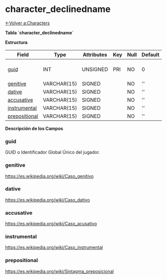 # character\_declinedname

[<-Volver a:Characters](database-characters)

**Tabla \`character\_declinedname\`**

**Estructura**

| Field              | Type        | Attributes | Key | Null | Default | Extra | Comment                  |
| ------------------ | ----------- | ---------- | --- | ---- | ------- | ----- | ------------------------ |
| [guid][1]          | INT         | UNSIGNED   | PRI | NO   | 0       |       | Global Unique Identifier |
| [genitive][2]      | VARCHAR(15) | SIGNED     |     | NO   | ''      |       |                          |
| [dative][3]        | VARCHAR(15) | SIGNED     |     | NO   | ''      |       |                          |
| [accusative][4]    | VARCHAR(15) | SIGNED     |     | NO   | ''      |       |                          |
| [instrumental][5]  | VARCHAR(15) | SIGNED     |     | NO   | ''      |       |                          |
| [prepositional][6] | VARCHAR(15) | SIGNED     |     | NO   | ''      |       |                          |

[1]: #guid
[2]: #genitive
[3]: #dative
[4]: #accusative
[5]: #instrumental
[6]: #prepositional

**Descripción de los Campos**

### guid

GUID o Identificador Global Único del jugador.

### genitive

https://es.wikipedia.org/wiki/Caso_genitivo

### dative

https://es.wikipedia.org/wiki/Caso_dativo

### accusative

https://es.wikipedia.org/wiki/Caso_acusativo

### instrumental

https://es.wikipedia.org/wiki/Caso_instrumental

### prepositional

https://es.wikipedia.org/wiki/Sintagma_preposicional
